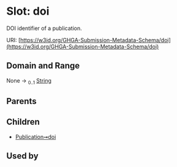 
# Slot: doi


DOI identifier of a publication.

URI: [https://w3id.org/GHGA-Submission-Metadata-Schema/doi](https://w3id.org/GHGA-Submission-Metadata-Schema/doi)


## Domain and Range

None &#8594;  <sub>0..1</sub> [String](types/String.md)

## Parents


## Children

 *  [Publication➞doi](Publication_doi.md)

## Used by

